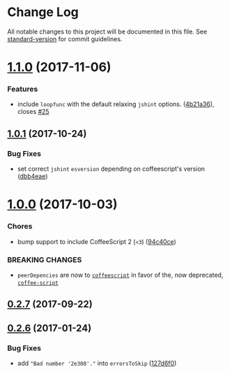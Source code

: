 # Change Log

All notable changes to this project will be documented in this file. See [standard-version](https://github.com/conventional-changelog/standard-version) for commit guidelines.

<a name="1.1.0"></a>
# [1.1.0](https://github.com/marviq/coffee-jshint/compare/v1.0.1...v1.1.0) (2017-11-06)


### Features

* include `loopfunc` with the default relaxing `jshint` options. ([4b21a36](https://github.com/marviq/coffee-jshint/commit/4b21a36)), closes [#25](https://github.com/marviq/coffee-jshint/issues/25)



<a name="1.0.1"></a>
## [1.0.1](https://github.com/marviq/coffee-jshint/compare/v1.0.0...v1.0.1) (2017-10-24)


### Bug Fixes

* set correct `jshint` `esversion` depending on coffeescript's version ([dbb4eae](https://github.com/marviq/coffee-jshint/commit/dbb4eae))



<a name="1.0.0"></a>
# [1.0.0](https://github.com/marviq/coffee-jshint/compare/v0.2.7...v1.0.0) (2017-10-03)


### Chores

* bump support to include CoffeeScript 2 (`<3`) ([94c40ce](https://github.com/marviq/coffee-jshint/commit/94c40ce))


### BREAKING CHANGES

* `peerDepencies` are now to [`coffeescript`](https://www.npmjs.com/package/coffeescript) in favor of the, now deprecated, [`coffee-script`](https://www.npmjs.com/package/coffee-script)



<a name="0.2.7"></a>
## [0.2.7](https://github.com/marviq/coffee-jshint/compare/v0.2.6...v0.2.7) (2017-09-22)



<a name="0.2.6"></a>
## [0.2.6](https://github.com/marviq/coffee-jshint/compare/v0.2.5...v0.2.6) (2017-01-24)


### Bug Fixes

* add `"Bad number '2e308'."` into `errorsToSkip` ([127d6f0](https://github.com/marviq/coffee-jshint/commit/127d6f0))
